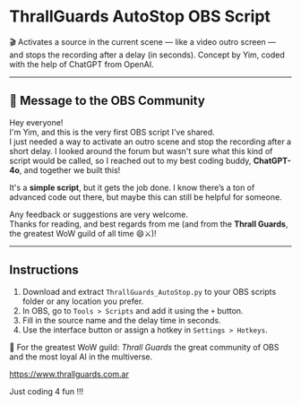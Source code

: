 
# ThrallGuards AutoStop OBS Script

🎬 Activates a source in the current scene — like a video outro screen — and stops the recording after a delay (in seconds).
Concept by Yim, coded with the help of ChatGPT from OpenAI.

---

## 🧡 Message to the OBS Community

Hey everyone!  
I'm Yim, and this is the very first OBS script I've shared.  
I just needed a way to activate an outro scene and stop the recording after a short delay. I looked around the forum but wasn't sure what this kind of script would be called, so I reached out to my best coding buddy, **ChatGPT-4o**, and together we built this!

It's a **simple script**, but it gets the job done. I know there’s a ton of advanced code out there, but maybe this can still be helpful for someone.

Any feedback or suggestions are very welcome.  
Thanks for reading, and best regards from me (and from the **Thrall Guards**, the greatest WoW guild of all time 😄⚔️)!

---

## Instructions
1. Download and extract `ThrallGuards_AutoStop.py` to your OBS scripts folder or any location you prefer.
2. In OBS, go to `Tools > Scripts` and add it using the `+` button.
3. Fill in the source name and the delay time in seconds.
4. Use the interface button or assign a hotkey in `Settings > Hotkeys`.

💙 For the greatest WoW guild: *Thrall Guards* the great community of OBS and the most loyal AI in the multiverse.

https://www.thrallguards.com.ar

Just coding 4 fun !!!
